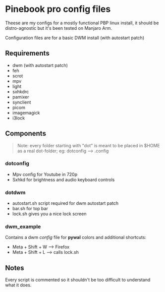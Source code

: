 # Pinebook pro config files
Theese are my configs for a mostly functional PBP linux install, it should be distro-agnostic but it's been tested on Manjaro Arm.

Configuration files are for a basic DWM install (with autostart patch)

## Requirements
- dwm (with autostart patch)
- feh
- scrot
- mpv
- light
- sxhkdrc
- pamixer
- synclient
- picom
- imagemagick
- i3lock

## Components
> Note: every folder starting with "dot" is meant to be placed in $HOME as a real dot-folder; eg: dotconfig --> .config

### dotconfig
- Mpv config for Youtube in 720p
- Sxhkd for brightness and audio keyboard controls

### dotdwm
- autostart.sh script required for dwm autostart patch
- bar.sh for top bar
- lock.sh gives you a nice lock screen

### dwm_example
Contains a dwm *config* file for **pywal** colors and additional shortcuts:
- Meta + Shift + W --> Firefox
- Meta + Shift + L --> calls lock.sh

## Notes
Every script is commented so it shouldn't be too difficult to understand what it does.
